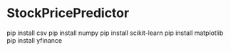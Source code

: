 # StockPricePredictor

pip install csv
pip install numpy
pip install scikit-learn
pip install matplotlib
pip install yfinance
